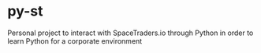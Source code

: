 # py-st

Personal project to interact with SpaceTraders.io through Python in order to learn Python for a corporate environment
